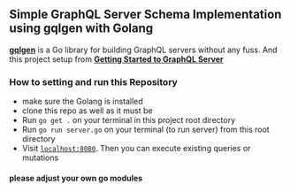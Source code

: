 ## Simple GraphQL Server Schema Implementation using gqlgen with Golang

[**gqlgen**](https://gqlgen.com/)  is a Go library for building GraphQL servers without any fuss.
And this project setup from [**Getting Started to GraphQL Server**](https://www.howtographql.com/graphql-go/1-getting-started/)


###  How to setting and run this Repository

- make sure the Golang is installed
- clone this repo as well as it must be
- Run `go get .` on your terminal in this project root directory
- Run `go run server.go` on your terminal (to run server) from this root directory
- Visit [`localhost:8080`](http://localhost:8080). Then you can execute existing queries or mutations

#### please adjust your own go modules
